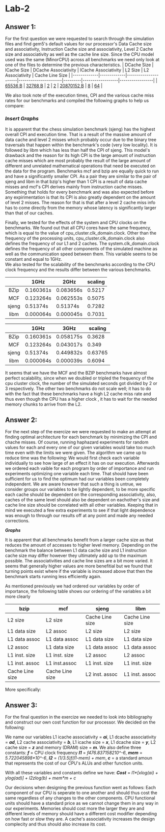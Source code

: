 # Lab-2

## Answer 1:
For the first question we were requested to search through the simulation files and find gem5's default values for our processor's Data Cache size and associativity, Instruction Cache size and associativity, Level 2 Cache size and associativity as well as the cache line size. Since the CPU model used was the same (MinorCPU) across all benchmarks we need only look at one of the files to determine the previous characteristics.
| DCache Size | ICache Size | DCache Associativity | ICache Associativity | L2 Size | L2 Associativity | Cache Line Size |
|-------------|-------------|----------------------|----------------------|---------|------------------|-----------------|
| [65536 B]() | [32768 B]() | [2]() | [2]() | [20870152 B]() | [8]() | [64]() |  

We also took note of the execution times, CPI and the various cache miss rates for our benchmarks and compiled the following graphs to help us compare:  

### _Insert Graphs_  

It is apparent that the chess simulation benchmark (sjeng) has the highest overall CPI and execution time. That is a result of the massive amount of data cache and level 2 misses which probably occur due to the binary tree traversals that happen within the benchmark's code (very low locality). It is followed by libm which has less than half the CPI of sjeng. This model's drawback and the reason for its high CPI is the large amount of instruction cache misses which are most probably the result of the large amount of different and unrelated mathematical operations that need be executed on the data for the program. Benchmarks mcf and bzip are equally quick to run and have a significantly smaller CPI. As a pair they are similar to the pair of sjeng and libm in that bzip's higher than 1 CPI is a result of data cache misses and mcf's CPI derives mainly from instruction cache misses. Something that holds for every benchmark and was also expected before any expirimentation is that its CPI is also greatly dependent on the amount of level 2 misses. The reason for that is that after a level 2 cache miss info has to come directly from the memory whose latency is significantly larger than that of our caches.
  
Finally, we tested for the effects of the system and CPU clocks on the benchmarks. We found out that all CPU cores have the same frequency, which is equal to the value of cpu_cluster.clk_domain.clock. Other than the frequency of the processing units, cpu_cluster.clk_domain.clock also defines the frequency of our L1 and 2 caches. The system.clk_domain.clock defines the frequency of all other components of the simulated machine as well as the communication speed between them. This variable seems to be constant and equal to 1GHz.  
We also tested for the scalability of the benchmarks according to the CPU clock frequency and the results differ between the various benchmarks.    

|       | 1GHz     | 2GHz     | scaling | 
|:-----:|----------|----------|---------|
| BZip  | 0.160361s | 0.083656s | 0.5217  |
| MCF   | 0.123264s | 0.062553s | 0.5075  |
| sjeng | 0.51374s  | 0.51374s  | 0.7282  |
| libm  | 0.000064s | 0.000045s | 0.7031  |

|       | 1GHz     | 3GHz     | scaling |
|:-----:|----------|----------|---------|
| BZip  | 0.160361s | 0.058175s | 0.3628  |
| MCF   | 0.123264s | 0.043017s | 0.349   |
| sjeng | 0.51374s  | 0.449832s | 0.63765 |
| libm  | 0.000064s | 0.000039s | 0.6094  |

It seems that we have the MCF and the BZIP benchmarks have almost perfect scalability, since when we doubled or tripled the frequency of the cpu cluster clock, the number of the simulated seconds got divided by 2 or 3 respectively.
The other two benchmarks do not scale well; it has to do with the fact that these benchmarks have a high L2 cache miss rate and thus even though the CPU has a higher clock , it has to wait for the needed memory chunks to arrive from the L2. 
  
## Answer 2:
For the next step of the exercize we were requested to make an attempt at finding optimal architecture for each benchmark by minimizing the CPI and chache misses. Of course, running haphazard experiments for random values for each and every one of our given variables would take too much time even with the limits we were given. The algorithm we came up to reduce time was the following: We would first check each variable individually to see how large of an effect it has on our execution. Afterwards we ordered each vaible for each program by order of importance and run experiments optimizing one variable each time. That should have been sufficient for us to find the optimum had our variables been completely independent. We are aware however that such a thing is untrue, we consider groups our variables to be lightly dependent, to be more specific each cache should be dependent on the corresponding associativity, also, caches of the same level should also be dependent on eachother's size and cache line size should be correlated with all other variables. Keeping that in mind we executed a few extra experiments to see if that light dependence was enough to through our results off at any point and made any needed corrections.  

**_Graphs_**

It is apparent that all benchmarks benefit from a larger cache size as that reduces the amount of accesses to higher level memory. Depending on the benchmark the balance between L1 data cache size and L1 instruction cache size may differ however they ultimately add up to the maximum possible. The associativities and cache line sizes are a bit more varied. It seems that generally higher values are more benefitial but we found that turning points exist where if the variable is increased above that then the benchmark starts running less efficiently again.  

As mentioned previously we had ordered our variables by order of importance, the following table shows our ordering of the variables a bit more clearly

| bzip | mcf | sjeng | libm |
|------|-----|-------|------|
| L2 size | L2 size | Cache Line size | Cache Line size |
| L1 data size | L2 assoc | L2 size | L2 size |
| L1 data assoc | L1 data assoc | L1 data size | L1 data size |
| L2 assoc | L1 data size | L1 data assoc | L1 data assoc |
| L1 inst. size | L1 inst. size | L2 assoc | L2 assoc |
| L1 inst. assoc | L1 inst.assoc | L1 inst. size | L1 inst. size |
| Cache Line size | Cache Line size | L2 inst. assoc | L1 inst. assoc |

More specifically:
## Answer 3:
For the final question in the exercize we needed to look into bibliography and construct our own cost function for our processor. We decided on the following:  
    
We name our variables L1 icache associativity = **_ai_**, L1 dcache associativity = **_ad_**, L2 cache associativity = **_b_**, L1 icache size = **_x_**, L1 dcache size = **_y_**, L2 cache size  = **_z_** and memory (DRAM) size = **_m_**.
We also define three constants: **_f_** = CPU clock frequency **_l1_** = _f*476.8371582*10^-6_, **_mem_** = _5.722045898*10^-6_, **_l2_** = _(1/3.5)*f*(l1-mem) + mem_, **_c_** = a standard amoun that represents the cost of our CPU's ALUs and other function units. 

With all these variables and constants define we have:
**_Cost_** = _l1*\[x*log(ai) + y*log(ad)] + l2*z*log(b) + mem*m + c_

Our decisions when designing the previous function went as follows: Each component of our CPU is seperate to one another and should thus cost the same regardless of any changes to the other components. CPU functional units should have a standard price as we cannot change them in any way in our experiments. Memories should cost more the larger they are and different levels of memory should have a different cost modifier depending on how fast or slow they are. A cache's associativity increases the design complecity and thus should also increase its cost.
